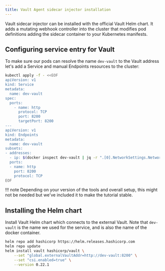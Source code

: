 ```yaml
---
title: Vault Agent sidecar injector installation
---
```


Vault sidecar injector can be installed with the official Vault Helm chart. It adds a mutating webhook controller into the cluster that modifies pod definitions adding the sidecar container to your Kubernetes manifests.

## Configuring service entry for Vault

To make sure our pods can resolve the name `dev-vault` to the Vault address let's add a Service and manual Endpoints resources to the cluster:

```bash
kubectl apply -f - <<EOF
apiVersion: v1
kind: Service
metadata:
  name: dev-vault
spec:
  ports:
    - name: http
      protocol: TCP
      port: 8200
      targetPort: 8200
---
apiVersion: v1
kind: Endpoints
metadata:
  name: dev-vault
subsets:
- addresses:
  - ip: $(docker inspect dev-vault | jq -r ".[0].NetworkSettings.Networks.\"${DOCKER_NETWORK}\".IPAddress")
  ports:
  - name: http
    port: 8200
    protocol: TCP
EOF
```

!!! note
    Depending on your version of the tools and overall setup, this might not be needed but we've included it to make the tutorial stable.

## Installing the Helm chart
 
Install Vault Helm chart which connects to the external Vault. Note that `dev-vault` is the name we used for the service, and is also the name of the docker container.

```bash
helm repo add hashicorp https://helm.releases.hashicorp.com
helm repo update
helm install vault hashicorp/vault \
    --set "global.externalVaultAddr=http://dev-vault:8200" \
    --set "csi.enabled=true" \
    --version 0.22.1
```

